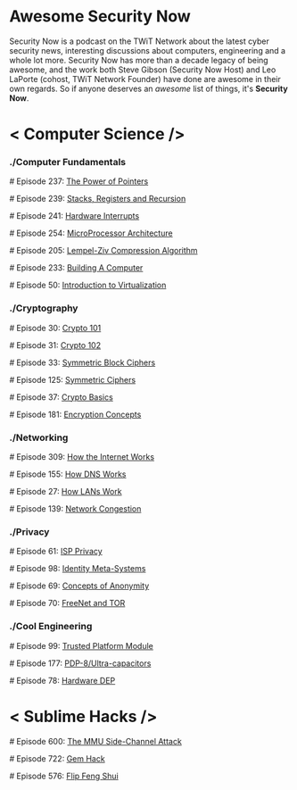 # **Awesome Security Now**
Security Now is a podcast on the TWiT Network about the latest cyber security news, interesting discussions about
computers, engineering and a whole lot more. Security Now has more than a decade legacy of being awesome, and the
work both Steve Gibson (Security Now Host) and Leo LaPorte (cohost, TWiT Network Founder) have done are awesome in
their own regards. So if anyone deserves an *awesome* list of things, it's **Security Now**.

# < Computer Science />
### ./Computer Fundamentals

*#* Episode 237: [The Power of Pointers](https://twit.tv/shows/security-now/episodes/237)

*#* Episode 239: [Stacks, Registers and Recursion](https://twit.tv/shows/security-now/episodes/239)

*#* Episode 241: [Hardware Interrupts](https://twit.tv/shows/security-now/episodes/241)

*#* Episode 254: [MicroProcessor Architecture](https://twit.tv/shows/security-now/episodes/254) 
 
*#* Episode 205: [Lempel-Ziv Compression Algorithm](https://twit.tv/shows/security-now/episodes/205)

*#* Episode 233: [Building A Computer ](https://twit.tv/shows/security-now/episodes/233)

*#* Episode 50: [Introduction to Virtualization](https://twit.tv/shows/security-now/episodes/50)


### ./Cryptography
*#* Episode 30: [Crypto 101](https://twit.tv/shows/security-now/episodes/30)

*#* Episode 31: [Crypto 102](https://twit.tv/shows/security-now/episodes/31)

*#* Episode 33: [Symmetric Block Ciphers](https://twit.tv/shows/security-now/episodes/33)

*#* Episode 125: [Symmetric Ciphers](https://twit.tv/shows/security-now/episodes/125)

*#* Episode 37: [Crypto Basics](https://twit.tv/shows/security-now/episodes/37)

*#* Episode 181: [Encryption Concepts](https://twit.tv/shows/security-now/episodes/181)



### ./Networking 
*#* Episode 309: [How the Internet Works](https://twit.tv/shows/security-now/episodes/309)

*#* Episode 155: [How DNS Works](https://twit.tv/shows/security-now/episodes/155)

*#* Episode 27: [How LANs Work](https://twit.tv/shows/security-now/episodes/27)


*#* Episode 139: [Network Congestion](https://twit.tv/shows/security-now/episodes/139)




### ./Privacy
*#* Episode 61: [ISP Privacy](https://twit.tv/shows/security-now/episodes/61)

*#* Episode 98: [Identity Meta-Systems](https://twit.tv/shows/security-now/episodes/98)

*#* Episode 69: [Concepts of Anonymity](https://twit.tv/shows/security-now/episodes/69)

*#* Episode 70: [FreeNet and TOR](https://twit.tv/shows/security-now/episodes/70)


### ./Cool Engineering
*#* Episode 99: [Trusted Platform Module](https://twit.tv/shows/security-now/episodes/99)

*#* Episode 177: [PDP-8/Ultra-capacitors](https://twit.tv/shows/security-now/episodes/177)

*#* Episode 78: [Hardware DEP](https://twit.tv/shows/security-now/episodes/78)


# < Sublime Hacks />
*#* Episode 600: [The MMU Side-Channel Attack](https://twit.tv/shows/security-now/episodes/600)

*#* Episode 722: [Gem Hack](https://twit.tv/shows/security-now/episodes/722)

*#* Episode 576: [Flip Feng Shui](https://twit.tv/shows/security-now/episodes/722)
